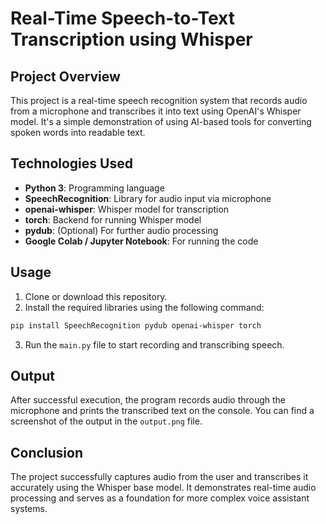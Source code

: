 
# Real-Time Speech-to-Text Transcription using Whisper

## Project Overview
This project is a real-time speech recognition system that records audio from a microphone and transcribes it into text using OpenAI's Whisper model. It's a simple demonstration of using AI-based tools for converting spoken words into readable text.

## Technologies Used
- **Python 3**: Programming language
- **SpeechRecognition**: Library for audio input via microphone
- **openai-whisper**: Whisper model for transcription
- **torch**: Backend for running Whisper model
- **pydub**: (Optional) For further audio processing
- **Google Colab / Jupyter Notebook**: For running the code

## Usage
1. Clone or download this repository.
2. Install the required libraries using the following command:

```bash
pip install SpeechRecognition pydub openai-whisper torch
```

3. Run the `main.py` file to start recording and transcribing speech.

## Output
After successful execution, the program records audio through the microphone and prints the transcribed text on the console. You can find a screenshot of the output in the `output.png` file.

## Conclusion
The project successfully captures audio from the user and transcribes it accurately using the Whisper base model. It demonstrates real-time audio processing and serves as a foundation for more complex voice assistant systems.

